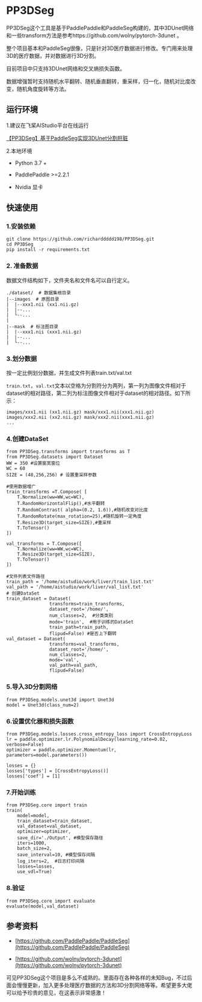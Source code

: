 # PP3DSeg

PP3DSeg这个工具是基于PaddlePaddle和PaddleSeg构建的，其中3DUnet网络和一些transform方法是参考https://github.com/wolny/pytorch-3dunet 。

整个项目基本和PaddleSeg很像，只是针对3D医疗数据进行修改。专门用来处理3D的医疗数据，并对数据进行3D分割。

目前项目中只支持3DUnet网络和交叉熵损失函数。

数据增强暂时支持随机水平翻转、随机垂直翻转，重采样，归一化，随机对比度改变，随机角度旋转等方法。



## 运行环境

1.建议在飞桨AIStudio平台在线运行

[【PP3DSeg】基于PaddleSeg实现3DUnet分割肝脏](https://aistudio.baidu.com/aistudio/projectdetail/2549429)

2.本地环境

- Python 3.7 +

- PaddlePaddle >=2.2.1

- Nvidia 显卡 

## 快速使用

### 1.安装依赖

```
git clone https://github.com/richarddddd198/PP3DSeg.git
cd PP3DSeg
pip install -r requirements.txt
```

### 2. 准备数据

数据文件结构如下，文件夹名和文件名可以自行定义。

```
./dataset/  # 数据集根目录
|--images  # 原图目录
|  |--xxx1.nii (xx1.nii.gz)
|  |--...
|  └--...
|
|--mask  # 标注图目录
|  |--xxx1.nii (xxx1.nii.gz)
|  |--...
|  └--...
```

### 3.划分数据

按一定比例划分数据，并生成文件列表train.txt/val.txt

`train.txt`，`val.txt`文本以空格为分割符分为两列，第一列为图像文件相对于dataset的相对路径，第二列为标注图像文件相对于dataset的相对路径。如下所示：

```
images/xxx1.nii (xx1.nii.gz) mask/xxx1.nii(xxx1.nii.gz)
images/xxx2.nii (xx2.nii.gz) mask/xxx2.nii(xxx1.nii.gz)
...
```

### 4.创建DataSet

```
from PP3DSeg.transforms import transforms as T
from PP3DSeg.datasets import Dataset
WW = 350 #设置窗宽窗位
WC = 60
SIZE = (48,256,256) # 设置重采样参数

#使用数据增广
train_transforms =T.Compose( [
    T.Normalize(ww=WW,wc=WC),
    T.RandomHorizontalFlip(),#水平翻转
    T.RandomContrast( alpha=(0.2, 1.6)),#随机改变对比度
    T.RandomRotate(max_rotation=25),#随机旋转一定角度
    T.Resize3D(target_size=SIZE),#重采样
    T.ToTensor()
])

val_transforms = T.Compose([
    T.Normalize(ww=WW,wc=WC),
    T.Resize3D(target_size=SIZE),
    T.ToTensor()
])

#文件列表文件路径
train_path = '/home/aistudio/work/liver/train_list.txt'
val_path = '/home/aistudio/work/liver/val_list.txt'
# 创建DataSet
train_dataset = Dataset(
                transforms=train_transforms,
                dataset_root='/home/',
                num_classes=2,  #分类类别
                mode='train',  #用于训练的DataSet
                train_path=train_path,
                flipud=False) #是否上下翻转
val_dataset = Dataset(
                transforms=val_transforms,
                dataset_root='/home/',
                num_classes=2,
                mode='val',
                val_path=val_path,
                flipud=False)
```

### 5.导入3D分割网络

```
from PP3DSeg.models.unet3d import Unet3d
model = Unet3d(class_num=2)
```

### 6.设置优化器和损失函数

```
from PP3DSeg.models.losses.cross_entropy_loss import CrossEntropyLoss
lr = paddle.optimizer.lr.PolynomialDecay(learning_rate=0.02, verbose=False)
optimizer = paddle.optimizer.Momentum(lr, parameters=model.parameters())

losses = {}
losses['types'] = [CrossEntropyLoss()] 
losses['coef'] = [1]
```

### 7.开始训练

```
from PP3DSeg.core import train
train(
    model=model,
    train_dataset=train_dataset,
    val_dataset=val_dataset,
    optimizer=optimizer,
    save_dir='./Output', #模型保存路径
    iters=1000,
    batch_size=2,
    save_interval=10, #模型保存间隔
    log_iters=2,  #日志打印间隔
    losses=losses,
    use_vdl=True)
```

### 8.验证

```
from PP3DSeg.core import evaluate
evaluate(model,val_dataset)
```

## 参考资料

- [https://github.com/PaddlePaddle/PaddleSeg](https://github.com/PaddlePaddle/PaddleSeg)

- [https://github.com/wolny/pytorch-3dunet](https://github.com/wolny/pytorch-3dunet)

可见PP3DSeg这个项目是多么不成熟的。里面存在各种各样的未知Bug，不过后面会慢慢更新，加入更多处理医疗数据的方法和3D分割网络等等。希望更多大佬可以给予珍贵的意见，在这表示非常感激！